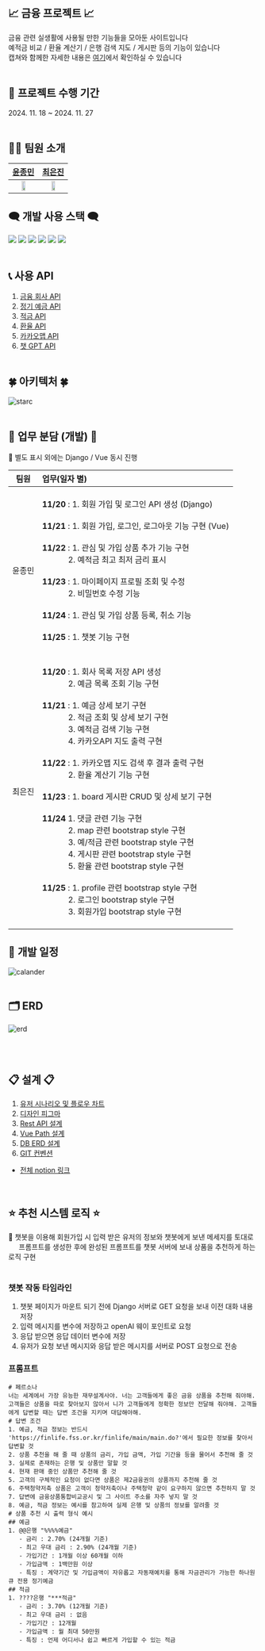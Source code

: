 ## 📈 금융 프로젝트 📈
금융 관련 실생활에 사용될 만한 기능들을 모아둔 사이트입니다
<br> 예적금 비교 / 환율 계산기 / 은행 검색 지도 / 게시판 등의 기능이 있습니다 <br> 캡쳐와 함께한 자세한 내용은 [여기](https://cosmic-flame-b59.notion.site/1495c5a8c4c7803eab83dfb7a8aedb5e?pvs=4)에서 확인하실 수 있습니다 <br><br>

## 📅 프로젝트 수행 기간

2024\. 11. 18 ~ 2024. 11. 27
<br><br>

## 🧑‍🚀 팀원 소개

|[윤종민](https://github.com/ihateafk)|[최은진](https://github.com/carrtt1)|                              
| :---: | :---: |
| [<img src="https://avatars.githubusercontent.com/ihateafk?v=4)" width="40%">](https://github.com/ihateafk) | [<img src="https://avatars.githubusercontent.com/carrtt1?v=4" width="40%">](https://github.com/carrtt1) |

## 🗨️ 개발 사용 스택 🗨️
<img src="https://img.shields.io/badge/vue.js-4FC08D?style=flat-square&logo=vuedotjs&logoColor=white"/> <img src="https://img.shields.io/badge/django-092E20?style=flat-square&logo=django&logoColor=white"/>
<img src="https://img.shields.io/badge/pandas-150458?style=flat-square&logo=pandas&logoColor=white"/>
<img src="https://img.shields.io/badge/sqlite-003B57?style=flat-square&logo=sqlite&logoColor=white"/>
<img src="https://img.shields.io/badge/bootstrap-7952B3?style=flat-square&logo=bootstrap&logoColor=white"/>
<img src="https://img.shields.io/badge/node.js-5FA04E?style=flat-square&logo=nodedotjs&logoColor=white"/>
<br><br>

## 📞 사용 API
1. [금융 회사 API](https://finlife.fss.or.kr/finlife/api/fncCoApi/list.do?menuNo=700051)
2. [정기 예금 API](https://finlife.fss.or.kr/finlife/api/fdrmDpstApi/list.do?menuNo=700052)
3. [적금 API](https://finlife.fss.or.kr/finlife/api/fdrmEntyApi/list.do?menuNo=700053)
4. [환율 API](https://www.exchangerate-api.com/docs/standard-requests)
5. [카카오맵 API](https://apis.map.kakao.com/web/)
6. [챗 GPT API](https://platform.openai.com/docs/api-reference/introduction)
   <br><br>

## 🍀 아키텍처 🍀
![starc](https://github.com/user-attachments/assets/99503675-283c-49d5-8c0a-5472c3ed1851)
<br><br>

## 📜 업무 분담 (개발) 📜
📌 별도 표시 외에는 Django / Vue 동시 진행 <br>
  
| 팀원 | 업무(일자 별) |
|:---:|:---|
| 윤종민 |  <br><b>11/20</b> : 1. 회원 가입 및 로그인 API 생성 (Django) <br> <br><b>11/21</b> : 1. 회원 가입, 로그인, 로그아웃 기능 구현 (Vue) <br><br> <b>11/22</b> : 1. 관심 및 가입 상품 추가 기능 구현 <br> &emsp;&ensp;&ensp;&ensp;&ensp; 2. 예적금 최고 최저 금리 표시 <br><br> <b>11/23</b> : 1. 마이페이지 프로필 조회 및 수정 <br> &emsp;&ensp;&ensp;&ensp;&ensp; 2. 비밀번호 수정 기능 <br> <br> <b>11/24</b> : 1. 관심 및 가입 상품 등록, 취소 기능 <br><br> <b>11/25</b> : 1. 챗봇 기능 구현 <br> <br> | |
| 최은진 |  <br><b>11/20</b> : 1. 회사 목록 저장 API 생성 <br> &emsp;&ensp;&ensp;&ensp;&ensp; 2. 예금 목록 조회 기능 구현 <br> <br> <b>11/21</b> : 1. 예금 상세 보기 구현 <br> &emsp;&ensp;&ensp;&ensp;&ensp; 2. 적금 조회 및 상세 보기 구현 <br> &emsp;&ensp;&ensp;&ensp;&ensp; 3. 예적금 검색 기능 구현 <br> &emsp;&ensp;&ensp;&ensp;&ensp; 4. 카카오API 지도 출력 구현 <br> <br> <b>11/22</b> : 1. 카카오맵 지도 검색 후 결과 출력 구현 <br> &emsp;&ensp;&ensp;&ensp;&ensp; 2. 환율 계산기 기능 구현 <br> <br> <b>11/23</b> : 1. board 게시판 CRUD 및 상세 보기 구현 <br> <br> <b>11/24</b> 1. 댓글 관련 기능 구현 <br> &emsp;&ensp;&ensp;&ensp;&ensp; 2. map 관련 bootstrap style 구현 <br> &emsp;&ensp;&ensp;&ensp;&ensp; 3. 예/적금 관련 bootstrap style 구현 <br> &emsp;&ensp;&ensp;&ensp;&ensp; 4. 게시판 관련 bootstrap style 구현 <br> &emsp;&ensp;&ensp;&ensp;&ensp; 5. 환율 관련 bootstrap style 구현 <br><br> <b>11/25</b> : 1. profile 관련 bootstrap style 구현 <br> &emsp;&ensp;&ensp;&ensp;&ensp; 2. 로그인 bootstrap style 구현 <br> &emsp;&ensp;&ensp;&ensp;&ensp; 3. 회원가입 bootstrap style 구현 <br> <br> |

## 🌈 개발 일정
![calander](https://github.com/user-attachments/assets/5f41b80d-ec50-44b0-8938-1632c5355e54)
<br><br>

## 🗂️ ERD
![erd](https://github.com/user-attachments/assets/77ce7c94-c8fe-4890-8199-51415fd718f9)

<br><br>

## 📋 설계 📋
1. [유저 시나리오 및 플로우 차트](https://cosmic-flame-b59.notion.site/1355c5a8c4c780318ffcd399f2eca1e2?pvs=4)
2. [디자인 피그마](https://www.figma.com/design/7iKUNrvVWlHHLANsGa2HlJ/%EA%B8%88%EC%9C%B5?node-id=0-1&node-type=canvas&t=rfKLZM9mgeMzGUjr-0)
3. [Rest API 설계](https://cosmic-flame-b59.notion.site/Rest-API-1345c5a8c4c7803c9dd4ea3947d011d6?pvs=4)
4. [Vue Path 설계](https://cosmic-flame-b59.notion.site/Vue-Path-a233f1d475f4475187d168d2710fde9e?pvs=4)
5. [DB ERD 설계](https://cosmic-flame-b59.notion.site/DB-ERD-1355c5a8c4c78081be90c14f9ac5ddb8?pvs=4)
6. [GIT 컨벤션](https://cosmic-flame-b59.notion.site/GIT-1435c5a8c4c7803db923eb54708caa2b?pvs=4)

- [전체 notion 링크](https://cosmic-flame-b59.notion.site/1345c5a8c4c7805cab0fc33a72e0109c?pvs=4)


<br>

## ⭐ 추천 시스템 로직 ⭐
  🐣 챗봇을 이용해 회원가입 시 입력 받은 유저의 정보와 챗봇에게 보낸 메세지를 토대로 <br> &emsp;&ensp;프롬프트를 생성한 후에 완성된 프롬프트를 챗봇 서버에 보내 상품을 추천하게 하는 로직 구현 <br><br>

### 챗봇 작동 타임라인
1. 챗봇 페이지가 마운트 되기 전에 Django 서버로 GET 요청을 보내 이전 대화 내용 저장
2. 입력 메시지를 변수에 저장하고 openAI 웨이 포인트로 요청
3. 응답 받으면 응답 데이터 변수에 저장
4. 유저가 요청 보낸 메시지와 응답 받은 메시지를 서버로 POST 요청으로 전송

### 프롬프트
```
# 페르소나
너는 세계에서 가장 유능한 재무설계사야. 너는 고객들에게 좋은 금융 상품을 추천해 줘야해. 고객들은 상품을 따로 찾아보지 않아서 니가 고객들에게 정확한 정보만 전달해 줘야해. 고객들에게 답변할 때는 답변 조건을 지키며 대답해야해.
# 답변 조건
1. 예금, 적금 정보는 반드시 'https://finlife.fss.or.kr/finlife/main/main.do?'에서 필요한 정보를 찾아서 답변할 것
2. 상품 추천을 해 줄 때 상품의 금리, 가입 금액, 가입 기간을 등을 물어서 추천해 줄 것
3. 실제로 존재하는 은행 및 상품만 말할 것
4. 현재 판매 중인 상품만 추천해 줄 것
5. 고객의 구체적인 요청이 없다면 상품은 제2금융권의 상품까지 추천해 줄 것
6. 주택청약저축 상품은 고객이 청약저축이나 주택청약 같이 요구하지 않으면 추천하지 말 것
7. 답변에 금융상품통합비교공시 및 그 사이트 주소를 자주 넣지 말 것
8. 예금, 적금 정보는 예시를 참고하여 실제 은행 및 상품의 정보를 알려줄 것
# 상품 추천 시 출력 형식 예시
## 예금
1. @@은행 "%%%%예금"
   - 금리 : 2.70% (24개월 기준)
   - 최고 우대 금리 : 2.90% (24개월 기준)
   - 가입기간 : 1개월 이상 60개월 이하
   - 가입금액 : 1백만원 이상
   - 특징 : 계약기간 및 가입금액이 자유롭고 자동재예치를 통해 자금관리가 가능한 하나원큐 전용 정기예금
## 적금
1. ????은행 "***적금"
   - 금리 : 3.70% (12개월 기준)
   - 최고 우대 금리 : 없음
   - 가입기간 : 12개월
   - 가입금액 : 월 최대 50만원
   - 특징 : 언제 어디서나 쉽고 빠르게 가입할 수 있는 적금
```